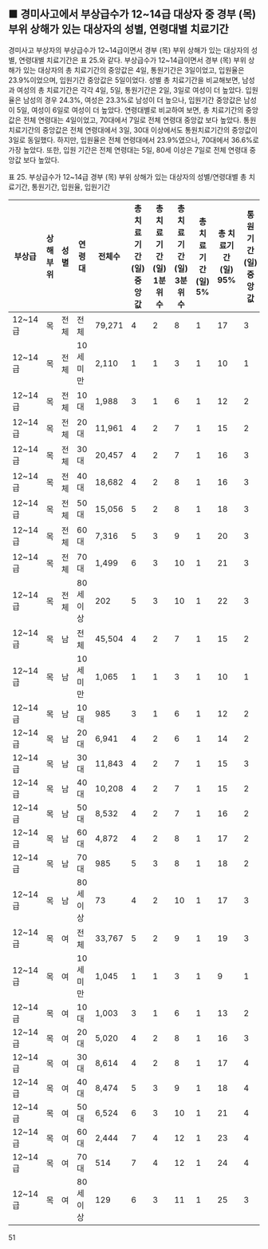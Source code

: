 ## ■ 경미사고에서 부상급수가 12~14급 대상자 중 경부 (목) 부위 상해가 있는 대상자의 성별, 연령대별 치료기간

경미사고 부상자의 부상급수가 12~14급이면서 경부 (목) 부위 상해가 있는 대상자의 성별, 연령대별 치료기간은 표 25.와 같다. 부상급수가 12~14급이면서 경부 (목) 부위 상해가 있는 대상자의 총 치료기간의 중앙값은 4일, 통원기간은 3일이었고, 입원율은 23.9%이었으며, 입원기간 중앙값은 5일이었다. 성별 총 치료기간을 비교해보면, 남성과 여성의 총 치료기간은 각각 4일, 5일, 통원기간은 2일, 3일로 여성이 더 높았다. 입원율은 남성의 경우 24.3%, 여성은 23.3%로 남성이 더 높으나, 입원기간 중앙값은 남성이 5일, 여성이 6일로 여성이 더 높았다.
연령대별로 비교하여 보면, 총 치료기간의 중앙값은 전체 연령대는 4일이었고, 70대에서 7일로 전체 연령대 중앙값 보다 높았다. 통원 치료기간의 중앙값은 전체 연령대에서 3일, 30대 이상에서도 통원치료기간의 중앙값이 3일로 동일했다. 하지만, 입원율은 전체 연령대에서 23.9%였으나, 70대에서 36.6%로 가장 높았다. 또한, 입원 기간은 전체 연령대는 5일, 80세 이상은 7일로 전체 연령대 중앙값 보다 높았다.

표 25. 부상급수가 12~14급 경부 (목) 부위 상해가 있는 대상자의 성별/연령대별 총 치료기간, 통원기간, 입원율, 입원기간

| 부상급 | 상해부위 | 성별 | 연령대 | 전체수 | 총 치료기간 (일) 중앙값 | 총 치료기간 (일) 1분위수 | 총 치료기간 (일) 3분위수 | 총 치료기간 (일) 5% | 총 치료기간 (일) 95% | 통원기간 (일) 중앙값 | 통원기간 (일) 1분위수 | 통원기간 (일) 3분위수 | 통원기간 (일) 5% | 통원기간 (일) 95% | 입원율 빈도 | 입원율 % | 입원기간 (일) 중앙값 | 입원기간 (일) 1분위수 | 입원기간 (일) 3분위수 | 입원기간 (일) 5% | 입원기간 (일) 95% |
|---|---|---|---|---|---|---|---|---|---|---|---|---|---|---|---|---|---|---|---|---|---|
| 12~14급 | 목 | 전체 | 전체 | 79,271 | 4 | 2 | 8 | 1 | 17 | 3 | 1 | 6 | 0 | 14 | 18,952 | 23.9 | 5 | 3 | 8 | 2 | 14 |
| 12~14급 | 목 | 전체 | 10세 미만 | 2,110 | 1 | 1 | 3 | 1 | 10 | 1 | 1 | 2 | 0 | 7 | 265 | 12.6 | 4 | 3 | 7 | 2 | 13 |
| 12~14급 | 목 | 전체 | 10대 | 1,988 | 3 | 1 | 6 | 1 | 12 | 2 | 1 | 4 | 0 | 9 | 460 | 23.1 | 5 | 3 | 7 | 2 | 11 |
| 12~14급 | 목 | 전체 | 20대 | 11,961 | 4 | 2 | 7 | 1 | 15 | 2 | 1 | 5 | 0 | 12 | 3,085 | 25.8 | 5 | 3 | 7 | 2 | 13 |
| 12~14급 | 목 | 전체 | 30대 | 20,457 | 4 | 2 | 7 | 1 | 16 | 3 | 1 | 6 | 0 | 14 | 3,679 | 18.0 | 5 | 3 | 7 | 2 | 13 |
| 12~14급 | 목 | 전체 | 40대 | 18,682 | 4 | 2 | 8 | 1 | 16 | 3 | 1 | 6 | 0 | 14 | 3,904 | 20.9 | 5 | 3 | 8 | 2 | 14 |
| 12~14급 | 목 | 전체 | 50대 | 15,056 | 5 | 2 | 8 | 1 | 18 | 3 | 1 | 6 | 0 | 16 | 4,401 | 29.2 | 5 | 3 | 8 | 2 | 14 |
| 12~14급 | 목 | 전체 | 60대 | 7,316 | 5 | 3 | 9 | 1 | 20 | 3 | 1 | 7 | 0 | 16 | 2,553 | 34.9 | 5 | 3 | 8 | 2 | 14 |
| 12~14급 | 목 | 전체 | 70대 | 1,499 | 6 | 3 | 10 | 1 | 21 | 3 | 1 | 7 | 0 | 17 | 549 | 36.6 | 5 | 4 | 8 | 2 | 14 |
| 12~14급 | 목 | 전체 | 80세 이상 | 202 | 5 | 3 | 10 | 1 | 22 | 3 | 1 | 7 | 0 | 18 | 56 | 27.7 | 7 | 4 | 11 | 1 | 16 |
| 12~14급 | 목 | 남 | 전체 | 45,504 | 4 | 2 | 7 | 1 | 15 | 2 | 1 | 5 | 0 | 13 | 11,069 | 24.3 | 5 | 3 | 7 | 2 | 13 |
| 12~14급 | 목 | 남 | 10세 미만 | 1,065 | 1 | 1 | 3 | 1 | 10 | 1 | 1 | 2 | 0 | 7 | 128 | 12.0 | 4 | 3 | 7 | 2 | 12 |
| 12~14급 | 목 | 남 | 10대 | 985 | 3 | 1 | 6 | 1 | 12 | 2 | 1 | 4 | 0 | 9 | 222 | 22.5 | 4 | 3 | 6 | 2 | 11 |
| 12~14급 | 목 | 남 | 20대 | 6,941 | 4 | 2 | 6 | 1 | 14 | 2 | 1 | 5 | 0 | 12 | 1,810 | 26.1 | 5 | 3 | 7 | 2 | 13 |
| 12~14급 | 목 | 남 | 30대 | 11,843 | 4 | 2 | 7 | 1 | 15 | 3 | 1 | 6 | 0 | 14 | 2,232 | 18.8 | 5 | 3 | 7 | 2 | 13 |
| 12~14급 | 목 | 남 | 40대 | 10,208 | 4 | 2 | 7 | 1 | 15 | 2 | 1 | 5 | 0 | 13 | 2,133 | 20.9 | 4 | 3 | 7 | 2 | 13 |
| 12~14급 | 목 | 남 | 50대 | 8,532 | 4 | 2 | 7 | 1 | 16 | 2 | 1 | 5 | 0 | 14 | 2,437 | 28.6 | 5 | 3 | 7 | 2 | 13 |
| 12~14급 | 목 | 남 | 60대 | 4,872 | 4 | 2 | 8 | 1 | 17 | 2 | 1 | 6 | 0 | 15 | 1,736 | 35.6 | 5 | 3 | 7 | 2 | 14 |
| 12~14급 | 목 | 남 | 70대 | 985 | 5 | 3 | 8 | 1 | 18 | 2 | 1 | 6 | 0 | 16 | 358 | 36.3 | 5 | 3 | 8 | 2 | 13 |
| 12~14급 | 목 | 남 | 80세 이상 | 73 | 4 | 2 | 10 | 1 | 17 | 3 | 1 | 6 | 0 | 13 | 13 | 17.8 | 8 | 4 | 13 | 1 | 20 |
| 12~14급 | 목 | 여 | 전체 | 33,767 | 5 | 2 | 9 | 1 | 19 | 3 | 1 | 7 | 0 | 16 | 7,883 | 23.3 | 6 | 4 | 9 | 2 | 14 |
| 12~14급 | 목 | 여 | 10세 미만 | 1,045 | 1 | 1 | 3 | 1 | 9 | 1 | 1 | 2 | 0 | 7 | 137 | 13.1 | 4 | 3 | 6 | 1 | 13 |
| 12~14급 | 목 | 여 | 10대 | 1,003 | 3 | 1 | 6 | 1 | 13 | 2 | 1 | 4 | 0 | 11 | 238 | 23.7 | 5 | 4 | 8 | 2 | 12 |
| 12~14급 | 목 | 여 | 20대 | 5,020 | 4 | 2 | 8 | 1 | 16 | 3 | 1 | 6 | 0 | 13 | 1,275 | 25.4 | 5 | 3 | 8 | 2 | 13 |
| 12~14급 | 목 | 여 | 30대 | 8,614 | 4 | 2 | 8 | 1 | 17 | 4 | 2 | 7 | 0 | 15 | 1,447 | 16.8 | 5 | 3 | 8 | 2 | 13 |
| 12~14급 | 목 | 여 | 40대 | 8,474 | 5 | 3 | 9 | 1 | 18 | 4 | 1 | 7 | 0 | 16 | 1,771 | 20.9 | 6 | 4 | 9 | 2 | 14 |
| 12~14급 | 목 | 여 | 50대 | 6,524 | 6 | 3 | 10 | 1 | 21 | 4 | 1 | 8 | 0 | 18 | 1,964 | 30.1 | 6 | 4 | 10 | 2 | 14 |
| 12~14급 | 목 | 여 | 60대 | 2,444 | 7 | 4 | 12 | 1 | 23 | 4 | 1 | 9 | 0 | 19 | 817 | 33.4 | 7 | 4 | 10 | 2 | 15 |
| 12~14급 | 목 | 여 | 70대 | 514 | 7 | 4 | 12 | 1 | 24 | 4 | 1 | 9 | 0 | 20 | 191 | 37.2 | 7 | 4 | 11 | 2 | 17 |
| 12~14급 | 목 | 여 | 80세 이상 | 129 | 6 | 3 | 11 | 1 | 25 | 3 | 1 | 8 | 0 | 22 | 43 | 33.3 | 7 | 4 | 10 | 1 | 15 |

<PAGE>51
